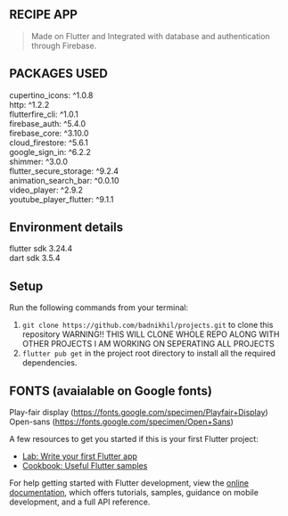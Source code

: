
## RECIPE APP
> Made on Flutter and Integrated with database and authentication through Firebase. <br />


## PACKAGES USED
  cupertino_icons: ^1.0.8<br>
  http: ^1.2.2<br>
  flutterfire_cli: ^1.0.1<br>
  firebase_auth: ^5.4.0<br>
  firebase_core: ^3.10.0<br>
  cloud_firestore: ^5.6.1<br>
  google_sign_in: ^6.2.2<br>
  shimmer: ^3.0.0<br>
  flutter_secure_storage: ^9.2.4<br>
  animation_search_bar: ^0.0.10<br>
  video_player: ^2.9.2<br>
  youtube_player_flutter: ^9.1.1

## Environment details
  flutter sdk 3.24.4<br>
  dart sdk 3.5.4
## Setup

Run the following commands from your terminal:

1) `git clone https://github.com/badnikhil/projects.git` to clone this repository 
WARNING!! THIS WILL CLONE WHOLE REPO ALONG WITH OTHER PROJECTS I AM WORKING ON SEPERATING ALL PROJECTS
2) `flutter pub get` in the project root directory to install all the required dependencies.
   


## FONTS (avaialable on Google fonts)
 Play-fair display  (https://fonts.google.com/specimen/Playfair+Display)<br>
 Open-sans  (https://fonts.google.com/specimen/Open+Sans)
 

A few resources to get you started if this is your first Flutter project:

- [Lab: Write your first Flutter app](https://docs.flutter.dev/get-started/codelab)
- [Cookbook: Useful Flutter samples](https://docs.flutter.dev/cookbook)

For help getting started with Flutter development, view the
[online documentation](https://docs.flutter.dev/), which offers tutorials,
samples, guidance on mobile development, and a full API reference.
